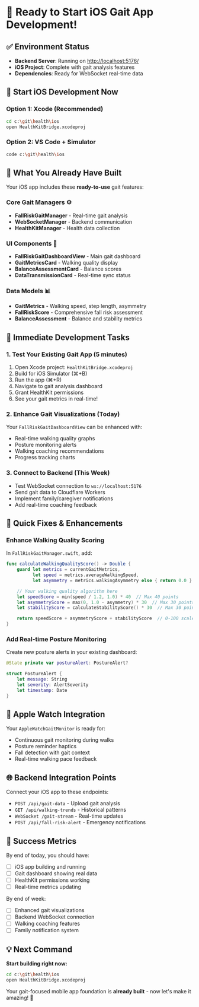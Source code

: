 # 🎯 Ready to Start iOS Gait App Development!

## ✅ Environment Status

- **Backend Server**: Running on [http://localhost:5176/](http://localhost:5176/)
- **iOS Project**: Complete with gait analysis features
- **Dependencies**: Ready for WebSocket real-time data

## 🚀 Start iOS Development Now

### Option 1: Xcode (Recommended)

```bash
cd c:\git\health\ios
open HealthKitBridge.xcodeproj
```

### Option 2: VS Code + Simulator

```bash
code c:\git\health\ios
```

## 📱 What You Already Have Built

Your iOS app includes these **ready-to-use** gait features:

### Core Gait Managers ⚙️

- **FallRiskGaitManager** - Real-time gait analysis
- **WebSocketManager** - Backend communication
- **HealthKitManager** - Health data collection

### UI Components 🎨

- **FallRiskGaitDashboardView** - Main gait dashboard
- **GaitMetricsCard** - Walking quality display
- **BalanceAssessmentCard** - Balance scores
- **DataTransmissionCard** - Real-time sync status

### Data Models 📊

- **GaitMetrics** - Walking speed, step length, asymmetry
- **FallRiskScore** - Comprehensive fall risk assessment
- **BalanceAssessment** - Balance and stability metrics

## 🎯 Immediate Development Tasks

### 1. Test Your Existing Gait App (5 minutes)

1. Open Xcode project: `HealthKitBridge.xcodeproj`
2. Build for iOS Simulator (⌘+B)
3. Run the app (⌘+R)
4. Navigate to gait analysis dashboard
5. Grant HealthKit permissions
6. See your gait metrics in real-time!

### 2. Enhance Gait Visualizations (Today)

Your `FallRiskGaitDashboardView` can be enhanced with:

- Real-time walking quality graphs
- Posture monitoring alerts
- Walking coaching recommendations
- Progress tracking charts

### 3. Connect to Backend (This Week)

- Test WebSocket connection to `ws://localhost:5176`
- Send gait data to Cloudflare Workers
- Implement family/caregiver notifications
- Add real-time coaching feedback

## 🔧 Quick Fixes & Enhancements

### Enhance Walking Quality Scoring

In `FallRiskGaitManager.swift`, add:

```swift
func calculateWalkingQualityScore() -> Double {
    guard let metrics = currentGaitMetrics,
          let speed = metrics.averageWalkingSpeed,
          let asymmetry = metrics.walkingAsymmetry else { return 0.0 }

    // Your walking quality algorithm here
    let speedScore = min(speed / 1.2, 1.0) * 40  // Max 40 points
    let asymmetryScore = max(0, 1.0 - asymmetry) * 30  // Max 30 points
    let stabilityScore = calculateStabilityScore() * 30  // Max 30 points

    return speedScore + asymmetryScore + stabilityScore  // 0-100 scale
}
```

### Add Real-time Posture Monitoring

Create new posture alerts in your existing dashboard:

```swift
@State private var postureAlert: PostureAlert?

struct PostureAlert {
    let message: String
    let severity: AlertSeverity
    let timestamp: Date
}
```

## 📱 Apple Watch Integration

Your `AppleWatchGaitMonitor` is ready for:

- Continuous gait monitoring during walks
- Posture reminder haptics
- Fall detection with gait context
- Real-time walking pace feedback

## 🌐 Backend Integration Points

Connect your iOS app to these endpoints:

- `POST /api/gait-data` - Upload gait analysis
- `GET /api/walking-trends` - Historical patterns
- `WebSocket /gait-stream` - Real-time updates
- `POST /api/fall-risk-alert` - Emergency notifications

## 🎯 Success Metrics

By end of today, you should have:

- [ ] iOS app building and running
- [ ] Gait dashboard showing real data
- [ ] HealthKit permissions working
- [ ] Real-time metrics updating

By end of week:

- [ ] Enhanced gait visualizations
- [ ] Backend WebSocket connection
- [ ] Walking coaching features
- [ ] Family notification system

## 💡 Next Command

**Start building right now:**

```bash
cd c:\git\health\ios
open HealthKitBridge.xcodeproj
```

Your gait-focused mobile app foundation is **already built** - now let's make it amazing! 🚀
